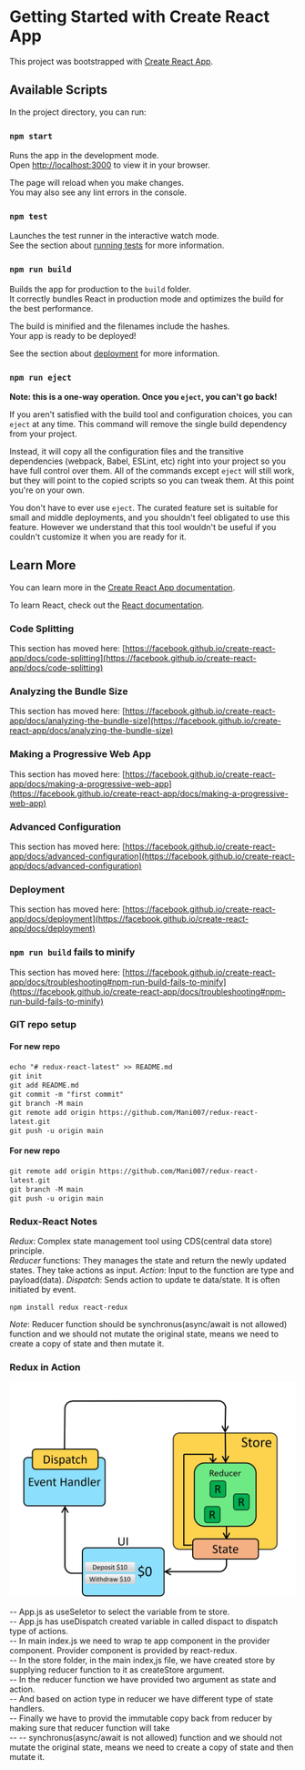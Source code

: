 # Getting Started with Create React App

This project was bootstrapped with [Create React App](https://github.com/facebook/create-react-app).

## Available Scripts

In the project directory, you can run:

### `npm start`

Runs the app in the development mode.\
Open [http://localhost:3000](http://localhost:3000) to view it in your browser.

The page will reload when you make changes.\
You may also see any lint errors in the console.

### `npm test`

Launches the test runner in the interactive watch mode.\
See the section about [running tests](https://facebook.github.io/create-react-app/docs/running-tests) for more information.

### `npm run build`

Builds the app for production to the `build` folder.\
It correctly bundles React in production mode and optimizes the build for the best performance.

The build is minified and the filenames include the hashes.\
Your app is ready to be deployed!

See the section about [deployment](https://facebook.github.io/create-react-app/docs/deployment) for more information.

### `npm run eject`

**Note: this is a one-way operation. Once you `eject`, you can't go back!**

If you aren't satisfied with the build tool and configuration choices, you can `eject` at any time. This command will remove the single build dependency from your project.

Instead, it will copy all the configuration files and the transitive dependencies (webpack, Babel, ESLint, etc) right into your project so you have full control over them. All of the commands except `eject` will still work, but they will point to the copied scripts so you can tweak them. At this point you're on your own.

You don't have to ever use `eject`. The curated feature set is suitable for small and middle deployments, and you shouldn't feel obligated to use this feature. However we understand that this tool wouldn't be useful if you couldn't customize it when you are ready for it.

## Learn More

You can learn more in the [Create React App documentation](https://facebook.github.io/create-react-app/docs/getting-started).

To learn React, check out the [React documentation](https://reactjs.org/).

### Code Splitting

This section has moved here: [https://facebook.github.io/create-react-app/docs/code-splitting](https://facebook.github.io/create-react-app/docs/code-splitting)

### Analyzing the Bundle Size

This section has moved here: [https://facebook.github.io/create-react-app/docs/analyzing-the-bundle-size](https://facebook.github.io/create-react-app/docs/analyzing-the-bundle-size)

### Making a Progressive Web App

This section has moved here: [https://facebook.github.io/create-react-app/docs/making-a-progressive-web-app](https://facebook.github.io/create-react-app/docs/making-a-progressive-web-app)

### Advanced Configuration

This section has moved here: [https://facebook.github.io/create-react-app/docs/advanced-configuration](https://facebook.github.io/create-react-app/docs/advanced-configuration)

### Deployment

This section has moved here: [https://facebook.github.io/create-react-app/docs/deployment](https://facebook.github.io/create-react-app/docs/deployment)

### `npm run build` fails to minify

This section has moved here: [https://facebook.github.io/create-react-app/docs/troubleshooting#npm-run-build-fails-to-minify](https://facebook.github.io/create-react-app/docs/troubleshooting#npm-run-build-fails-to-minify)

### GIT repo setup
#### For new repo
```
echo "# redux-react-latest" >> README.md  
git init   
git add README.md   
git commit -m "first commit"   
git branch -M main   
git remote add origin https://github.com/Mani007/redux-react-latest.git    
git push -u origin main    
```

#### For new repo   
```
git remote add origin https://github.com/Mani007/redux-react-latest.git   
git branch -M main   
git push -u origin main   
```
### Redux-React Notes
*Redux*: Complex state management tool using CDS(central data store) principle.   
*Reducer* functions: They manages the state and return the newly updated states. They take actions as input. 
*Action*: Input to the function are type and payload(data).
*Dispatch*: Sends action to update te data/state. It is often initiated by event. 

```
npm install redux react-redux
```
*Note*: Reducer function should be synchronus(async/await is not allowed) function and we should not mutate the original state, means we need to create a copy of state and then mutate it. 

### Redux in Action 
![Redux Image](./public/reduxdataflowdiagram-49fa8c3968371d9ef6f2a1486bd40a26.gif)

-- App.js as useSeletor to select the variable from te store.   
-- App.js has useDispatch created variable in called dispact to dispatch type of actions.    
-- In main index.js we need to wrap te app component in the provider component. Provider component is provided by  react-redux.    
-- In the store folder, in the main index,js file, we have created store by supplying reducer function to it as createStore argument.    
-- In the reducer function we have provided two argument as state and action.    
-- And based on action type in reducer we have different type of state handlers.    
-- Finally we have to provid the immutable copy back from reducer by making sure that reducer function will take      
-- -- synchronus(async/await is not allowed) function and we should not mutate the original state, means we need to create a copy of state and then mutate it.